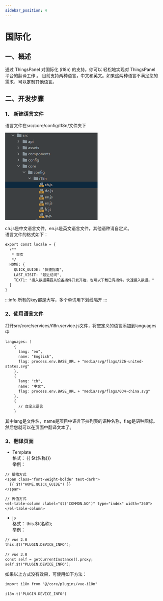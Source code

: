 ```yaml
---
sidebar_position: 4
---
```


# 国际化

## 一、概述
通过 ThingsPanel 对国际化 (i18n) 的支持，你可以 轻松地实现对 ThingsPanel 平台的翻译工作 。
目前支持两种语言，中文和英文。如果这两种语言不满足您的需求，可以定制其他语言。


## 二、开发步骤

### 1、 新建语言文件
语言文件在src/core/config/i18n/文件夹下

![img.png](images/lang_2_1_1.png)

ch.js是中文语言文件，en.js是英文语言文件，其他语种请自定义。  
语言文件的格式如下：
```aidl
export const locale = {
  /**
   * 首页
   */
  HOME: {
    QUICK_GUIDE: "快捷指南",
    LAST_VISIT: "最近访问",
    TEXT1: "接入数据需要从设备插件开发开始，也可以下载已有插件，快速接入数据。"
  }
}
```
:::info
所有的key都是大写，多个单词用下划线隔开
:::

### 2、使用语言文件
打开src/core/services/i18n.service.js文件，将您定义的语言添加到languages中
```aidl
languages: [
    {
      lang: "en",
      name: "English",
      flag: process.env.BASE_URL + "media/svg/flags/226-united-states.svg"
    },
    {
      lang: "ch",
      name: "中文",
      flag: process.env.BASE_URL + "media/svg/flags/034-china.svg"
    },
    {
      // 自定义语言
    }
```
其中lang是文件名，name是项目中语言下拉列表的语种名称，flag是语种图标。
然后您就可以在页面中翻译文本了。

### 3、翻译页面
- Template  
  格式： {{ $t(名称)}}  
  举例：
```aidl
// 插槽方式
<span class="font-weight-bolder text-dark">
  {{ $t("HOME.QUICK_GUIDE") }}
</span>
```

```aidl
// 传值方式
<el-table-column :label="$t('COMMON.NO')" type="index" width="260"></el-table-column>
```
  

- js  
  格式： this.$t(名称);  
  举例：
```aidl
// vue 2.0
this.$t("PLUGIN.DEVICE_INFO");

// vue 3.0
const self = getCurrentInstance().proxy;
self.$t("PLUGIN.DEVICE_INFO");
```
如果以上方式没有效果，可使用如下方法：

```aidl
import i18n from "@/core/plugins/vue-i18n"

i18n.t('PLUGIN.DEVICE_INFO')
```